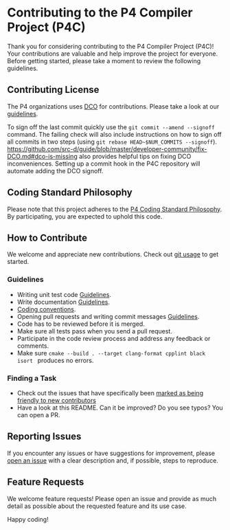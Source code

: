 # Contributing to the P4 Compiler Project (P4C)

Thank you for considering contributing to the P4 Compiler Project (P4C)! Your contributions are valuable and help improve the project for everyone. Before getting started, please take a moment to review the following guidelines.

## Contributing License
The P4 organizations uses [DCO](https://en.wikipedia.org/wiki/Developer_Certificate_of_Origin) for contributions. Please take a look at our [guidelines](https://github.com/p4lang/governance/wiki/P4-DCO-Guidelines).

To sign off the last commit quickly use the `git commit --amend --signoff` command. The failing check will also include instructions on how to sign off all commits in two steps (using `git rebase HEAD~$NUM_COMMITS --signoff`). https://github.com/src-d/guide/blob/master/developer-community/fix-DCO.md#dco-is-missing also provides helpful tips on fixing DCO inconveniences. Setting up a commit hook in the P4C repository will automate adding the DCO signoff.

## Coding Standard Philosophy

Please note that this project adheres to the [P4 Coding Standard Philosophy](https://github.com/p4lang/p4c/blob/main/docs/CodingStandardPhilosophy.md). By participating, you are expected to uphold this code. 

## How to Contribute
We welcome and appreciate new contributions. Check out [git usage](https://github.com/p4lang/p4c/tree/main/docs#git-usage) to get started.

### Guidelines 

* Writing unit test code [Guidelines](https://github.com/p4lang/p4c/tree/main/docs#adding-new-test-data).
* Write documentation [Guidelines](https://github.com/p4lang/p4c/tree/main/docs#writing-documentation).
* [Coding conventions](https://github.com/p4lang/p4c/tree/main/docs#coding-conventions).
* Opening pull requests and writing commit messages [Guidelines](https://github.com/p4lang/p4c/blob/main/docs/CodingStandardPhilosophy.md#Git-commits-and-pull-requests).
* Code has to be reviewed before it is merged.
* Make sure all tests pass when you send a pull request.
* Participate in the code review process and address any feedback or comments.
* Make sure `cmake --build . --target clang-format cpplint black isort
` produces no errors.

### Finding a Task
- Check out the issues that have specifically been [marked as being friendly to new contributors](https://github.com/p4lang/p4c/issues?q=is%3Aopen+is%3Aissue+label%3Agood-first-issue)
- Have a look at this README. Can it be improved? Do you see typos? You can open a PR.

## Reporting Issues
If you encounter any issues or have suggestions for improvement, please [open an issue](https://github.com/p4lang/p4c/issues) with a clear description and, if possible, steps to reproduce.

## Feature Requests
We welcome feature requests! Please open an issue and provide as much detail as possible about the requested feature and its use case.

Happy coding!
